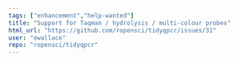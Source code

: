 ```yaml
---
tags: ["enhancement","help-wanted"]
title: "Support for Taqman / hydrolysis / multi-colour probes"
html_url: "https://github.com/ropensci/tidyqpcr/issues/31"
user: "ewallace"
repo: "ropensci/tidyqpcr"
---
```



